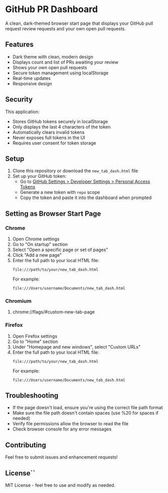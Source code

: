 # GitHub PR Dashboard

A clean, dark-themed browser start page that displays your GitHub pull request review requests and your own open pull requests.

## Features

- Dark theme with clean, modern design
- Displays count and list of PRs awaiting your review
- Shows your own open pull requests
- Secure token management using localStorage
- Real-time updates
- Responsive design

## Security

This application:
- Stores GitHub tokens securely in localStorage
- Only displays the last 4 characters of the token
- Automatically clears invalid tokens
- Never exposes full tokens in the UI
- Requires user consent for token storage

## Setup

1. Clone this repository or download the `new_tab_dash.html` file
2. Set up your GitHub token:
   - Go to [GitHub Settings > Developer Settings > Personal Access Tokens](https://github.com/settings/tokens)
   - Generate a new token with `repo` scope
   - Copy the token and paste it into the dashboard when prompted

## Setting as Browser Start Page

### Chrome
1. Open Chrome settings
2. Go to "On startup" section
3. Select "Open a specific page or set of pages"
4. Click "Add a new page"
5. Enter the full path to your local HTML file:
   ```
   file:///path/to/your/new_tab_dash.html
   ```
   For example:
   ```
   file:///Users/username/Documents/new_tab_dash.html
   ```

### Chromium
1. chrome://flags/#custom-new-tab-page

### Firefox
1. Open Firefox settings
2. Go to "Home" section
3. Under "Homepage and new windows", select "Custom URLs"
4. Enter the full path to your local HTML file:
   ```
   file:///path/to/your/new_tab_dash.html
   ```
   For example:
   ```
   file:///Users/username/Documents/new_tab_dash.html
   ```

## Troubleshooting

- If the page doesn't load, ensure you're using the correct file path format
- Make sure the file path doesn't contain spaces (use %20 for spaces if needed)
- Verify file permissions allow the browser to read the file
- Check browser console for any error messages

## Contributing

Feel free to submit issues and enhancement requests!

## License``

MIT License - feel free to use and modify as needed. 
